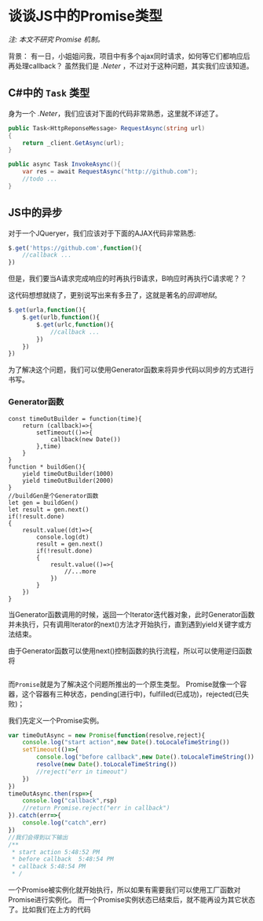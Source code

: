 # 谈谈JS中的Promise类型

*注: 本文不研究 Promise 机制。*

背景：
有一日，小姐姐问我，项目中有多个ajax同时请求，如何等它们都响应后再处理callback？
虽然我们是 *.Neter* ，不过对于这种问题，其实我们应该知道。

## C#中的 `Task` 类型

身为一个 *.Neter*，我们应该对下面的代码非常熟悉，这里就不详述了。
```c#
public Task<HttpReponseMessage> RequestAsync(string url)
{
    return _client.GetAsync(url);
}

public async Task InvokeAsync(){
    var res = await RequestAsync("http://github.com");
    //todo ...
}

```

## JS中的异步

对于一个JQueryer，我们应该对于下面的AJAX代码非常熟悉:

```javascript
$.get('https://github.com',function(){
    //callback ...    
})
```
但是，我们要当A请求完成响应的时再执行B请求，B响应时再执行C请求呢？？

这代码想想就绕了，更别说写出来有多丑了，这就是著名的*回调地狱*。
```javascript
$.get(urla,function(){
    $.get(urlb,function(){
        $.get(urlc,function(){
            //callback ...    
        }) 
    })
})
```

为了解决这个问题，我们可以使用Generator函数来将异步代码以同步的方式进行书写。

### Generator函数

```JS
const timeOutBuilder = function(time){
    return (callback)=>{
        setTimeout(()=>{
            callback(new Date())
        },time)
    }
}
function * buildGen(){
    yield timeOutBuilder(1000)
    yield timeOutBuilder(2000)
}
//buildGen是个Generator函数
let gen = buildGen()
let result = gen.next()
if(!result.done)
{
    result.value((dt)=>{
        console.log(dt)
        result = gen.next()
        if(!result.done)
        {
            result.value(()=>{
                //...more
            })
        }
    })
}

```
当Generator函数调用的时候，返回一个Iterator迭代器对象，此时Generator函数并未执行，只有调用Iterator的next()方法才开始执行，直到遇到yield关键字或方法结束。

由于Generator函数可以使用next()控制函数的执行流程，所以可以使用逆归函数将

```js


```



而`Promise`就是为了解决这个问题所推出的一个原生类型。
Promise就像一个容器，这个容器有三种状态，pending(进行中)，fulfilled(已成功)，rejected(已失败)；

我们先定义一个Promise实例。

```javascript
var timeOutAsync = new Promise(function(resolve,reject){
    console.log("start action",new Date().toLocaleTimeString())
    setTimeout(()=>{
        console.log("before callback",new Date().toLocaleTimeString())
        resolve(new Date().toLocaleTimeString())
        //reject("err in timeout")
    })
})
timeOutAsync.then(rsp=>{
    console.log("callback",rsp)
    //return Promise.reject("err in callback")
}).catch(err=>{
    console.log("catch",err)
})
//我们会得到以下输出
/**
 * start action 5:48:52 PM
 * before callback  5:48:54 PM
 * callback 5:48:54 PM
 * /
```

一个Promise被实例化就开始执行，所以如果有需要我们可以使用工厂函数对Promise进行实例化。
而一个Promise实例状态已结束后，就不能再设为其它状态了。比如我们在上方的代码



